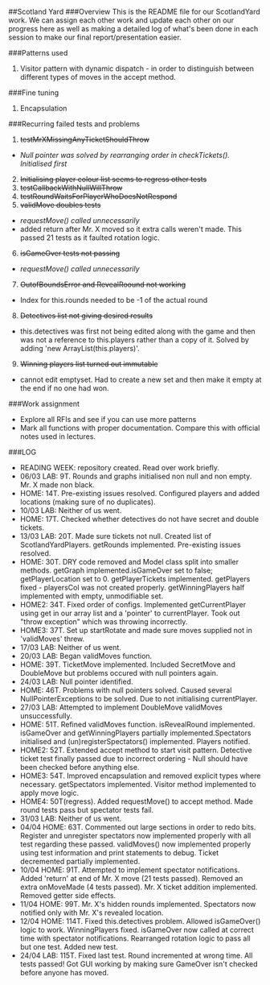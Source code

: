 ##Scotland Yard
###Overview
This is the README file for our ScotlandYard work.
We can assign each other work and update each other on our progress here as well as making a detailed log of what's been done in each session to make our final report/presentation easier.

###Patterns used
1. Visitor pattern with dynamic dispatch - in order to distinguish between different types of moves in the accept method.


###Fine tuning 
1. Encapsulation


###Recurring failed tests and problems
1. ~~testMrXMissingAnyTicketShouldThrow~~
* _Null pointer was solved by rearranging order in checkTickets(). Initialised first_
2. ~~Initialising player colour list seems to regress other tests~~
3. ~~testCallbackWithNullWillThrow~~
4. ~~testRoundWaitsForPlayerWhoDoesNotRespond~~
5. ~~validMove doubles tests~~
* _requestMove() called unnecessarily_
* added return after Mr. X moved so it extra calls weren't made. This passed 21 tests as it faulted rotation logic.
6. ~~isGameOver tests not passing~~
* _requestMove() called unnecessarily_
7. ~~OutofBoundsError and RevealRoound not working~~
* Index for this.rounds needed to be -1 of the actual round
8. ~~Detectives list not giving desired results~~
* this.detectives was first not being edited along with the game and then was not a reference to this.players rather than a copy of it. Solved by adding 'new ArrayList(this.players)'.
9. ~~Winning players list turned out immutable~~
* cannot edit emptyset. Had to create a new set and then make it empty at the end if no one had won.

###Work assignment
* Explore all RFIs and see if you can use more patterns 
* Mark all functions with proper documentation. Compare this with official notes used in lectures.


###LOG
* READING WEEK: repository created. Read over work briefly.
* 06/03 LAB: 9T. Rounds and graphs initialised non null and non empty. Mr. X made non black.
* HOME: 14T. Pre-existing issues resolved. Configured players and added locations (making sure of no duplicates).
* 10/03 LAB: Neither of us went.
* HOME: 17T. Checked whether detectives do not have secret and double tickets.
* 13/03 LAB: 20T. Made sure tickets not null. Created list of ScotlandYardPlayers. getRounds implemented. Pre-existing issues resolved.
* HOME: 30T. DRY code removed and Model class split into smaller methods. getGraph implemented.isGameOver set to false; getPlayerLocation set to 0. getPlayerTickets implemented. getPlayers fixed - playersCol was not created properly. getWinningPlayers half implemented with empty, unmodifiable set.
* HOME2: 34T. Fixed order of configs. Implemented getCurrentPlayer using get in our array list and a 'pointer' to currentPlayer. Took out "throw exception" which was throwing incorrectly.
* HOME3: 37T. Set up startRotate and made sure moves supplied not in 'validMoves' threw.
* 17/03 LAB: Neither of us went.
* 20/03 LAB: Began validMoves function.
* HOME: 39T. TicketMove implemented. Included SecretMove and DoubleMove but problems occured with null pointers again.
* 24/03 LAB: Null pointer identified.
* HOME: 46T. Problems with null pointers solved. Caused several NullPointerExceptions to be solved. Due to not initialising currentPlayer.
* 27/03 LAB: Attempted to implement DoubleMove validMoves unsuccessfully.
* HOME: 51T. Refined validMoves function. isRevealRound implemented. isGameOver and getWinningPlayers partially implemented.Spectators initialised and (un)registerSpectators() implemented. Players notified.
* HOME2: 52T. Extended accept method to start visit pattern. Detective ticket test finally passed due to incorrect ordering - Null should have been checked before anything else.
* HOME3: 54T. Improved encapsulation and removed explicit types where necessary. getSpectators implemented. Visitor method implemented to apply move logic.
* HOME4: 50T(regress). Added requestMove() to accept method. Made round tests pass but spectator tests fail.
* 31/03 LAB: Neither of us went.
* 04/04 HOME: 63T. Commented out large sections in order to redo bits. Register and unregister spectators now implemented properly with all test regarding these passed. validMoves() now implemented properly using test information and print statements to debug. Ticket decremented partially implemented.
* 10/04 HOME: 91T. Attempted to implement spectator notifications. Added 'return' at end of Mr. X move (21 tests passed). Removed an extra onMoveMade (4 tests passed). Mr. X ticket addition implemented. Removed getter side effects.
* 11/04 HOME: 99T. Mr. X's hidden rounds implemented. Spectators now notified only with Mr. X's revealed location. 
* 12/04 HOME: 114T. Fixed this.detectives problem. Allowed isGameOver() logic to work. WinningPlayers fixed. isGameOver now called at correct time with spectator notifications. Rearranged rotation logic to pass all but one test. Added new test.
* 24/04 LAB: 115T. Fixed last test. Round incremented at wrong time. All tests passed! Got GUI working by making sure GameOver isn't checked before anyone has moved.